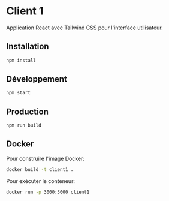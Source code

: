 # Client 1

Application React avec Tailwind CSS pour l'interface utilisateur.

## Installation

```bash
npm install
```

## Développement

```bash
npm start
```

## Production

```bash
npm run build
```

## Docker

Pour construire l'image Docker:

```bash
docker build -t client1 .
```

Pour exécuter le conteneur:

```bash
docker run -p 3000:3000 client1
```
